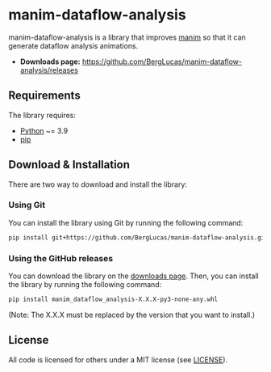# manim-dataflow-analysis

manim-dataflow-analysis is a library that improves [manim](https://www.manim.community/) so that it can generate dataflow analysis animations.

- **Downloads page:** https://github.com/BergLucas/manim-dataflow-analysis/releases

## Requirements

The library requires:

- [Python](https://www.python.org/) ~= 3.9
- [pip](https://pip.pypa.io/en/stable/)

## Download & Installation

There are two way to download and install the library:

### Using Git

You can install the library using Git by running the following command:

```bash
pip install git+https://github.com/BergLucas/manim-dataflow-analysis.git
```

### Using the GitHub releases

You can download the library on the [downloads page](https://github.com/BergLucas/manim-dataflow-analysis/releases). Then, you can install the library by running the following command:

```bash
pip install manim_dataflow_analysis-X.X.X-py3-none-any.whl
```

(Note: The X.X.X must be replaced by the version that you want to install.)

## License

All code is licensed for others under a MIT license (see [LICENSE](https://github.com/BergLucas/manim-dataflow-analysis/blob/main/LICENSE)).
